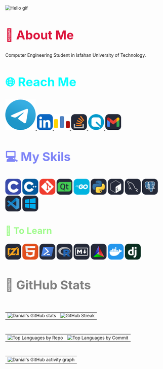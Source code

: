 <div align="left">
  <img src="https://readme-typing-svg.demolab.com?font=Jetbrains+mono&size=40&duration=2000&pause=1000&multiline=false&color=75FA61&background=65000000&left=true&vleft=true&random=false&width=1000&height=100&lines=Hi+%F0%9F%91%8B...+I'm+Danial;This+is...;My+GitHub+%F0%9F%91%80" alt="Hello gif">
</div>
<div align="left">
  <h2 style="color:#DC143C ; font-size:4vw">🚀 <b>About Me</b></h2>
  <p>Computer Engineering Student in Isfahan University of Technology.</p>
</div>

<div align="left"><h2 class="section-heading" style="color:#00FFFF; font-size:4vw">🌐 Reach Me</h2><a href="https://t.me/danialmd81">
  <img src="icons/Telegram.svg" alt="Telegram">
</a>
<a href="https://www.linkedin.com/in/danial-mobini-dehkordy/">
  <img width="50" src="icons/LinkedIN.svg" alt="Linkedin">
</a>
<a href="https://codeforces.com/profile/DanialMD81">
  <img width="50" src="icons/Codeforces.colored.svg" alt="Code Forces">
</a>
<a href="https://stackoverflow.com/users/23159993/danial-mobini">
  <img width="50" src="icons/StackOverflow-Dark.svg" alt="Stack Overflow">
</a>
<a href="https://quera.org/profile/Danialmd81">
  <img width="50" src="icons/quera.svg"alt="quer">
</a>
<a href="mailto:danialmobinidh81@gmail.com">
  <img width="50" src="icons/Gmail-Dark.svg" alt="Gmail">
</a></div>

<div align="left"><h2 style="color:#7E84F7; font-size:4vw">💻 My Skils </h2><img width="50" src="icons/C.svg"alt="c">
  <img width="50" src="icons/CPP.svg" alt= "cpp">
  <img width="50" src="icons/Git.svg" alt="git">
  <img width="50" src="icons/QT-Dark.svg"alt="qt">
  <img width="50" src="icons/GoLang.svg"alt="go">
  <img width="50" src="icons/Python-Dark.svg"alt="py">
  <img width="50" src="icons/Bash-Dark.svg"alt="basg">
  <img width="50" src="icons/MySQL-Dark.svg"alt="mysql">
  <img width="50" src="icons/PostgreSQL-Dark.svg"alt="psql">
  <img width="50" src="icons/VSCode-Dark.svg"alt="vscode">
  <img width="50" src="icons/Windows-Dark.svg"alt="win"></div>

<div align="left"><h2 style="color:#A1FB8E; font-size:3vw">🚨 To Learn
</h2><img width="50" src="icons/Zig-Dark.svg"alt="zig">
<img width="50" src="icons/HTML.svg"alt="html>
<img width="50" src="icons/Perl.svg"alt="perl">
<img width="50" src="icons/Powershell-Dark.svg"alt="pwsh">
<img width="50" src="icons/R-Dark.svg"alt="r">
<img width="50" src="icons/Markdown-Dark.svg"alt="m">
<img width="50" src="icons/CMake-Dark.svg"alt="cmake">
<img width="50" src="icons/Docker.svg"alt="doc">
<img width="50" src="icons/Django.svg"alt="dja"></div>
<div align="left">
  <h2 class="section-heading" style="color:#808080; font-size:4vw">📏 GitHub Stats</h2>
  <br>
  <table align="center" width="100%" height="100%">
    <tbody>
      <tr>
        <td align="right">
          <a>
            <img src="https://github-readme-stats-danials-projects-5c4a87b8.vercel.app//api?username=danialmd81&show_icons=true&theme=radical&hide_border=true" alt="Danial's GitHub stats">
          </a>
        </td>
        <td align="left">
          <a>
            <img src="https://github-readme-streak-stats-git-b57aa3-danials-projects-5c4a87b8.vercel.app//?user=danialmd81&theme=radical&hide_border=true" alt="GitHub Streak">
          </a>
        </td>
      </tr>
    </tbody>
  </table>
  <br>
  <div align="center">
    <table width="100%" height="100%" >
      <tbody>
        <tr>
          <td align="right">
            <a>
              <img src="http://github-profile-summary-cards-q6g9-danials-projects-5c4a87b8.vercel.app/api/cards/repos-per-language?username=danialmd81&theme=radical" alt="Top Languages by Repo">
            </a>
          </td>
          <td align="left">
            <a>
              <img src="http://github-profile-summary-cards-q6g9-danials-projects-5c4a87b8.vercel.app/api/cards/most-commit-language?username=danialmd81&theme=radical" alt="Top Languages by Commit">
            </a>
          </td>
        </tr>
      </tbody>
    </table>
  </div>
  <br>
  <table align="left">
    <tbody>
      <tr>
        <td>
          <a>
            <img src="https://github-readme-activity-graph-danials-projects-5c4a87b8.vercel.app/graph?username=danialmd81&theme=redical&hide_border=true" alt="Danial's GitHub activity graph">
          </a>
        </td>
      </tr>
    </tbody>
  </table>
</div>

